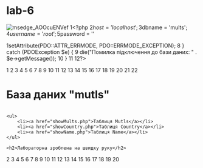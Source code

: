 # lab-6  
![msedge_AOOcuENVef](https://github.com/dimaudot/lab-6/assets/150914730/890363b5-caa8-4994-ab25-6c03050ce0b7)
1<?php
2$host = 'localhost';
3$dbname = 'mults';
4$username = 'root';
5$password = ''


1<?php
2
3include 'config.php';
4
5try {
6 $pdo = new PDO("mysql:host=$host;dbname=$dbname", $username, $password);
7 $pdo->setAttribute(PDO::ATTR_ERRMODE, PDO::ERRMODE_EXCEPTION);
8 } catch (PDOException $e) {
9 die("Помилка підключення до бази даних: " . $e->getMessage());
10 }
11
12?>





1
2
3
4
5
6
7
8
9
10
11
12
13
14
15
16
17
18
19
20
21
22<!DOCTYPE html>
    <html lang="en">
<head>
    <meta charset="UTF-8">
    <meta name="viewport" content="width=device-width, initial-scale=1.0">
    <title>Лабораторна робота №6</title>
    <link rel="stylesheet" href="style.css">
</head>
<body>
    <h1>База даних "mutls"</h1>
    <img src="photos/msedge_AOOcuENVef.png" alt="">

    <ul>
        <li><a href="showMults.php">Таблиця Mutls</a></li>
        <li><a href="showCountry.php">Таблиця Country</a></li>
        <li><a href="showName.php">Таблиця Name</a></li>
    </ul>

    <h2>Лабораторна зроблена на швидку руку</h2>
</body>
</html>
 2
 3
 4
 5
 6
 7
 8
 9
 10
 11
 12
 13
 14
 15
 16
 17
 18
 19
 20
 
